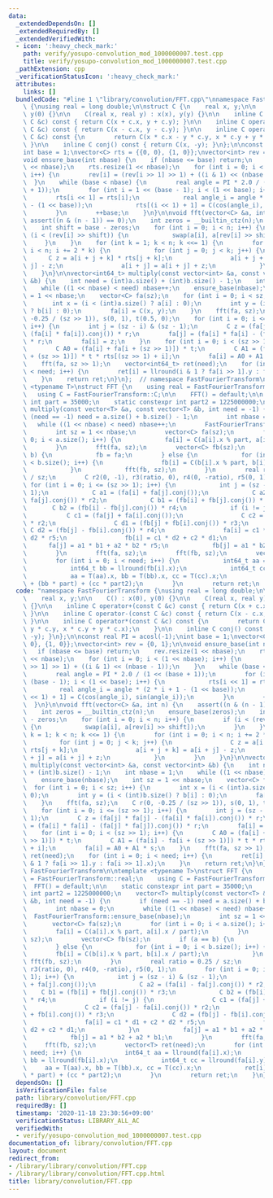 ```yaml
---
data:
  _extendedDependsOn: []
  _extendedRequiredBy: []
  _extendedVerifiedWith:
  - icon: ':heavy_check_mark:'
    path: verify/yosupo-convolution_mod_1000000007.test.cpp
    title: verify/yosupo-convolution_mod_1000000007.test.cpp
  _pathExtension: cpp
  _verificationStatusIcon: ':heavy_check_mark:'
  attributes:
    links: []
  bundledCode: "#line 1 \"library/convolution/FFT.cpp\"\nnamespace FastFourierTransform\
    \ {\nusing real = long double;\n\nstruct C {\n    real x, y;\n\n    C() : x(0),\
    \ y(0) {}\n\n    C(real x, real y) : x(x), y(y) {}\n\n    inline C operator+(const\
    \ C &c) const { return C(x + c.x, y + c.y); }\n\n    inline C operator-(const\
    \ C &c) const { return C(x - c.x, y - c.y); }\n\n    inline C operator*(const\
    \ C &c) const {\n        return C(x * c.x - y * c.y, x * c.y + y * c.x);\n   \
    \ }\n\n    inline C conj() const { return C(x, -y); }\n};\n\nconst real PI = acosl(-1);\n\
    int base = 1;\nvector<C> rts = {{0, 0}, {1, 0}};\nvector<int> rev = {0, 1};\n\n\
    void ensure_base(int nbase) {\n    if (nbase <= base) return;\n    rev.resize(1\
    \ << nbase);\n    rts.resize(1 << nbase);\n    for (int i = 0; i < (1 << nbase);\
    \ i++) {\n        rev[i] = (rev[i >> 1] >> 1) + ((i & 1) << (nbase - 1));\n  \
    \  }\n    while (base < nbase) {\n        real angle = PI * 2.0 / (1 << (base\
    \ + 1));\n        for (int i = 1 << (base - 1); i < (1 << base); i++) {\n    \
    \        rts[i << 1] = rts[i];\n            real angle_i = angle * (2 * i + 1\
    \ - (1 << base));\n            rts[(i << 1) + 1] = C(cos(angle_i), sin(angle_i));\n\
    \        }\n        ++base;\n    }\n}\n\nvoid fft(vector<C> &a, int n) {\n   \
    \ assert((n & (n - 1)) == 0);\n    int zeros = __builtin_ctz(n);\n    ensure_base(zeros);\n\
    \    int shift = base - zeros;\n    for (int i = 0; i < n; i++) {\n        if\
    \ (i < (rev[i] >> shift)) {\n            swap(a[i], a[rev[i] >> shift]);\n   \
    \     }\n    }\n    for (int k = 1; k < n; k <<= 1) {\n        for (int i = 0;\
    \ i < n; i += 2 * k) {\n            for (int j = 0; j < k; j++) {\n          \
    \      C z = a[i + j + k] * rts[j + k];\n                a[i + j + k] = a[i +\
    \ j] - z;\n                a[i + j] = a[i + j] + z;\n            }\n        }\n\
    \    }\n}\n\nvector<int64_t> multiply(const vector<int> &a, const vector<int>\
    \ &b) {\n    int need = (int)a.size() + (int)b.size() - 1;\n    int nbase = 1;\n\
    \    while ((1 << nbase) < need) nbase++;\n    ensure_base(nbase);\n    int sz\
    \ = 1 << nbase;\n    vector<C> fa(sz);\n    for (int i = 0; i < sz; i++) {\n \
    \       int x = (i < (int)a.size() ? a[i] : 0);\n        int y = (i < (int)b.size()\
    \ ? b[i] : 0);\n        fa[i] = C(x, y);\n    }\n    fft(fa, sz);\n    C r(0,\
    \ -0.25 / (sz >> 1)), s(0, 1), t(0.5, 0);\n    for (int i = 0; i <= (sz >> 1);\
    \ i++) {\n        int j = (sz - i) & (sz - 1);\n        C z = (fa[j] * fa[j] -\
    \ (fa[i] * fa[i]).conj()) * r;\n        fa[j] = (fa[i] * fa[i] - (fa[j] * fa[j]).conj())\
    \ * r;\n        fa[i] = z;\n    }\n    for (int i = 0; i < (sz >> 1); i++) {\n\
    \        C A0 = (fa[i] + fa[i + (sz >> 1)]) * t;\n        C A1 = (fa[i] - fa[i\
    \ + (sz >> 1)]) * t * rts[(sz >> 1) + i];\n        fa[i] = A0 + A1 * s;\n    }\n\
    \    fft(fa, sz >> 1);\n    vector<int64_t> ret(need);\n    for (int i = 0; i\
    \ < need; i++) {\n        ret[i] = llround(i & 1 ? fa[i >> 1].y : fa[i >> 1].x);\n\
    \    }\n    return ret;\n}\n};  // namespace FastFourierTransform\n\ntemplate\
    \ <typename T>\nstruct FFT {\n    using real = FastFourierTransform::real;\n \
    \   using C = FastFourierTransform::C;\n\n    FFT() = default;\n\n    static constexpr\
    \ int part = 35000;\n    static constexpr int part2 = 1225000000;\n    vector<T>\
    \ multiply(const vector<T> &a, const vector<T> &b, int need = -1) {\n        if\
    \ (need == -1) need = a.size() + b.size() - 1;\n        int nbase = 0;\n     \
    \   while ((1 << nbase) < need) nbase++;\n        FastFourierTransform::ensure_base(nbase);\n\
    \        int sz = 1 << nbase;\n        vector<C> fa(sz);\n        for (int i =\
    \ 0; i < a.size(); i++) {\n            fa[i] = C(a[i].x % part, a[i].x / part);\n\
    \        }\n        fft(fa, sz);\n        vector<C> fb(sz);\n        if (a ==\
    \ b) {\n            fb = fa;\n        } else {\n            for (int i = 0; i\
    \ < b.size(); i++) {\n                fb[i] = C(b[i].x % part, b[i].x / part);\n\
    \            }\n            fft(fb, sz);\n        }\n        real ratio = 0.25\
    \ / sz;\n        C r2(0, -1), r3(ratio, 0), r4(0, -ratio), r5(0, 1);\n       \
    \ for (int i = 0; i <= (sz >> 1); i++) {\n            int j = (sz - i) & (sz -\
    \ 1);\n            C a1 = (fa[i] + fa[j].conj());\n            C a2 = (fa[i] -\
    \ fa[j].conj()) * r2;\n            C b1 = (fb[i] + fb[j].conj()) * r3;\n     \
    \       C b2 = (fb[i] - fb[j].conj()) * r4;\n            if (i != j) {\n     \
    \           C c1 = (fa[j] + fa[i].conj());\n                C c2 = (fa[j] - fa[i].conj())\
    \ * r2;\n                C d1 = (fb[j] + fb[i].conj()) * r3;\n               \
    \ C d2 = (fb[j] - fb[i].conj()) * r4;\n                fa[i] = c1 * d1 + c2 *\
    \ d2 * r5;\n                fb[i] = c1 * d2 + c2 * d1;\n            }\n      \
    \      fa[j] = a1 * b1 + a2 * b2 * r5;\n            fb[j] = a1 * b2 + a2 * b1;\n\
    \        }\n        fft(fa, sz);\n        fft(fb, sz);\n        vector<T> ret(need);\n\
    \        for (int i = 0; i < need; i++) {\n            int64_t aa = llround(fa[i].x);\n\
    \            int64_t bb = llround(fb[i].x);\n            int64_t cc = llround(fa[i].y);\n\
    \            aa = T(aa).x, bb = T(bb).x, cc = T(cc).x;\n            ret[i] = aa\
    \ + (bb * part) + (cc * part2);\n        }\n        return ret;\n    }\n};\n"
  code: "namespace FastFourierTransform {\nusing real = long double;\n\nstruct C {\n\
    \    real x, y;\n\n    C() : x(0), y(0) {}\n\n    C(real x, real y) : x(x), y(y)\
    \ {}\n\n    inline C operator+(const C &c) const { return C(x + c.x, y + c.y);\
    \ }\n\n    inline C operator-(const C &c) const { return C(x - c.x, y - c.y);\
    \ }\n\n    inline C operator*(const C &c) const {\n        return C(x * c.x -\
    \ y * c.y, x * c.y + y * c.x);\n    }\n\n    inline C conj() const { return C(x,\
    \ -y); }\n};\n\nconst real PI = acosl(-1);\nint base = 1;\nvector<C> rts = {{0,\
    \ 0}, {1, 0}};\nvector<int> rev = {0, 1};\n\nvoid ensure_base(int nbase) {\n \
    \   if (nbase <= base) return;\n    rev.resize(1 << nbase);\n    rts.resize(1\
    \ << nbase);\n    for (int i = 0; i < (1 << nbase); i++) {\n        rev[i] = (rev[i\
    \ >> 1] >> 1) + ((i & 1) << (nbase - 1));\n    }\n    while (base < nbase) {\n\
    \        real angle = PI * 2.0 / (1 << (base + 1));\n        for (int i = 1 <<\
    \ (base - 1); i < (1 << base); i++) {\n            rts[i << 1] = rts[i];\n   \
    \         real angle_i = angle * (2 * i + 1 - (1 << base));\n            rts[(i\
    \ << 1) + 1] = C(cos(angle_i), sin(angle_i));\n        }\n        ++base;\n  \
    \  }\n}\n\nvoid fft(vector<C> &a, int n) {\n    assert((n & (n - 1)) == 0);\n\
    \    int zeros = __builtin_ctz(n);\n    ensure_base(zeros);\n    int shift = base\
    \ - zeros;\n    for (int i = 0; i < n; i++) {\n        if (i < (rev[i] >> shift))\
    \ {\n            swap(a[i], a[rev[i] >> shift]);\n        }\n    }\n    for (int\
    \ k = 1; k < n; k <<= 1) {\n        for (int i = 0; i < n; i += 2 * k) {\n   \
    \         for (int j = 0; j < k; j++) {\n                C z = a[i + j + k] *\
    \ rts[j + k];\n                a[i + j + k] = a[i + j] - z;\n                a[i\
    \ + j] = a[i + j] + z;\n            }\n        }\n    }\n}\n\nvector<int64_t>\
    \ multiply(const vector<int> &a, const vector<int> &b) {\n    int need = (int)a.size()\
    \ + (int)b.size() - 1;\n    int nbase = 1;\n    while ((1 << nbase) < need) nbase++;\n\
    \    ensure_base(nbase);\n    int sz = 1 << nbase;\n    vector<C> fa(sz);\n  \
    \  for (int i = 0; i < sz; i++) {\n        int x = (i < (int)a.size() ? a[i] :\
    \ 0);\n        int y = (i < (int)b.size() ? b[i] : 0);\n        fa[i] = C(x, y);\n\
    \    }\n    fft(fa, sz);\n    C r(0, -0.25 / (sz >> 1)), s(0, 1), t(0.5, 0);\n\
    \    for (int i = 0; i <= (sz >> 1); i++) {\n        int j = (sz - i) & (sz -\
    \ 1);\n        C z = (fa[j] * fa[j] - (fa[i] * fa[i]).conj()) * r;\n        fa[j]\
    \ = (fa[i] * fa[i] - (fa[j] * fa[j]).conj()) * r;\n        fa[i] = z;\n    }\n\
    \    for (int i = 0; i < (sz >> 1); i++) {\n        C A0 = (fa[i] + fa[i + (sz\
    \ >> 1)]) * t;\n        C A1 = (fa[i] - fa[i + (sz >> 1)]) * t * rts[(sz >> 1)\
    \ + i];\n        fa[i] = A0 + A1 * s;\n    }\n    fft(fa, sz >> 1);\n    vector<int64_t>\
    \ ret(need);\n    for (int i = 0; i < need; i++) {\n        ret[i] = llround(i\
    \ & 1 ? fa[i >> 1].y : fa[i >> 1].x);\n    }\n    return ret;\n}\n};  // namespace\
    \ FastFourierTransform\n\ntemplate <typename T>\nstruct FFT {\n    using real\
    \ = FastFourierTransform::real;\n    using C = FastFourierTransform::C;\n\n  \
    \  FFT() = default;\n\n    static constexpr int part = 35000;\n    static constexpr\
    \ int part2 = 1225000000;\n    vector<T> multiply(const vector<T> &a, const vector<T>\
    \ &b, int need = -1) {\n        if (need == -1) need = a.size() + b.size() - 1;\n\
    \        int nbase = 0;\n        while ((1 << nbase) < need) nbase++;\n      \
    \  FastFourierTransform::ensure_base(nbase);\n        int sz = 1 << nbase;\n \
    \       vector<C> fa(sz);\n        for (int i = 0; i < a.size(); i++) {\n    \
    \        fa[i] = C(a[i].x % part, a[i].x / part);\n        }\n        fft(fa,\
    \ sz);\n        vector<C> fb(sz);\n        if (a == b) {\n            fb = fa;\n\
    \        } else {\n            for (int i = 0; i < b.size(); i++) {\n        \
    \        fb[i] = C(b[i].x % part, b[i].x / part);\n            }\n           \
    \ fft(fb, sz);\n        }\n        real ratio = 0.25 / sz;\n        C r2(0, -1),\
    \ r3(ratio, 0), r4(0, -ratio), r5(0, 1);\n        for (int i = 0; i <= (sz >>\
    \ 1); i++) {\n            int j = (sz - i) & (sz - 1);\n            C a1 = (fa[i]\
    \ + fa[j].conj());\n            C a2 = (fa[i] - fa[j].conj()) * r2;\n        \
    \    C b1 = (fb[i] + fb[j].conj()) * r3;\n            C b2 = (fb[i] - fb[j].conj())\
    \ * r4;\n            if (i != j) {\n                C c1 = (fa[j] + fa[i].conj());\n\
    \                C c2 = (fa[j] - fa[i].conj()) * r2;\n                C d1 = (fb[j]\
    \ + fb[i].conj()) * r3;\n                C d2 = (fb[j] - fb[i].conj()) * r4;\n\
    \                fa[i] = c1 * d1 + c2 * d2 * r5;\n                fb[i] = c1 *\
    \ d2 + c2 * d1;\n            }\n            fa[j] = a1 * b1 + a2 * b2 * r5;\n\
    \            fb[j] = a1 * b2 + a2 * b1;\n        }\n        fft(fa, sz);\n   \
    \     fft(fb, sz);\n        vector<T> ret(need);\n        for (int i = 0; i <\
    \ need; i++) {\n            int64_t aa = llround(fa[i].x);\n            int64_t\
    \ bb = llround(fb[i].x);\n            int64_t cc = llround(fa[i].y);\n       \
    \     aa = T(aa).x, bb = T(bb).x, cc = T(cc).x;\n            ret[i] = aa + (bb\
    \ * part) + (cc * part2);\n        }\n        return ret;\n    }\n};\n"
  dependsOn: []
  isVerificationFile: false
  path: library/convolution/FFT.cpp
  requiredBy: []
  timestamp: '2020-11-18 23:30:56+09:00'
  verificationStatus: LIBRARY_ALL_AC
  verifiedWith:
  - verify/yosupo-convolution_mod_1000000007.test.cpp
documentation_of: library/convolution/FFT.cpp
layout: document
redirect_from:
- /library/library/convolution/FFT.cpp
- /library/library/convolution/FFT.cpp.html
title: library/convolution/FFT.cpp
---
```

